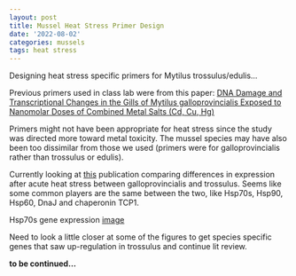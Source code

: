 ```yaml
---
layout: post
title: Mussel Heat Stress Primer Design
date: '2022-08-02'
categories: mussels
tags: heat stress
---
```


Designing heat stress specific primers for Mytilus trossulus/edulis…

Previous primers used in class lab were from this paper: [DNA Damage and Transcriptional Changes in the Gills of Mytilus galloprovincialis Exposed to Nanomolar Doses of Combined Metal Salts (Cd, Cu, Hg)](https://journals.plos.org/plosone/article?id=10.1371/journal.pone.0054602#pone.0054602-Livak1)

Primers might not have been appropriate for heat stress since the study was directed more toward metal toxicity. The mussel species may have also been too dissimilar from those we used (primers were for galloprovincialis rather than trossulus or edulis).

Currently looking at [this](https://cob.silverchair-cdn.com/cob/content_public/journal/jeb/213/20/10.1242_jeb.046094/3/3548.pdf?Expires=1662675798&Signature=yRo3Amp2FmeLdu6th0ysrMrBJO3ai3txBJOVHYyQOf41WC-082GbJnwM7gogrwiXX-S9WbqCzYV3NtWoVsghPmwnFQ0Crr4tzIHZKdlWp-4bqv5JxcMsl004fh9A2St3kfLDusO9ilkQV~1UjfCshuQMTwyptW0cLuWVywDa~LbBKfPZruEA~AXr0S9AZuT5-XCsKH-pabvUXERTaXoNcpnFNvtM3ewkOP3jY~uJhmcu1mWN8TlN-eC-Pzj00FPb-K9pzOB~OGSNKTEz1rqZM8pAD8Um5XID2PBhFrm3gjhAPELVvLBvHh6l8qIALNO-hHMLnT5MTDwEMaYfWVrrDg__&Key-Pair-Id=APKAIE5G5CRDK6RD3PGA) publication comparing differences in expression after acute heat stress between galloprovincialis and trossulus. Seems like some common players are the same between the two, like Hsp70s, Hsp90, Hsp60, DnaJ and chaperonin TCP1.

Hsp70s gene expression
[image](https://raw.githubusercontent.com/zbengt/zbengt.github.io/master/assets/img/Mussel_HeatStress_Primers_Hsp70s.png)

Need to look a little closer at some of the figures to get species specific genes that saw up-regulation in trossulus and continue lit review.

**to be continued…**